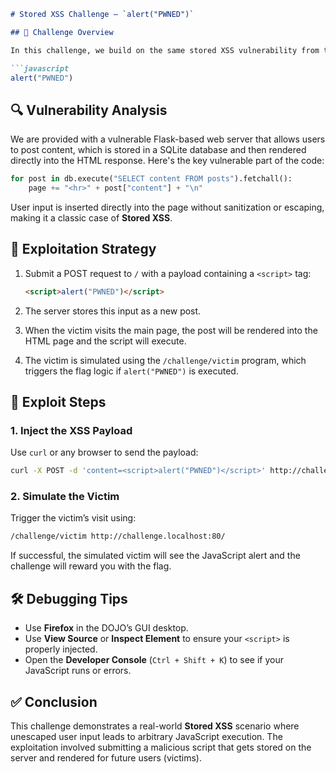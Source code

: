 ````markdown
# Stored XSS Challenge – `alert("PWNED")`

## 🧠 Challenge Overview

In this challenge, we build on the same stored XSS vulnerability from the previous level. This time, instead of injecting simple HTML (like `<input>` elements), we're required to inject and **execute JavaScript** code in the victim's browser. The goal is to make the victim's browser show a pop-up with the message:

```javascript
alert("PWNED")
````

## 🔍 Vulnerability Analysis

We are provided with a vulnerable Flask-based web server that allows users to post content, which is stored in a SQLite database and then rendered directly into the HTML response. Here's the key vulnerable part of the code:

```python
for post in db.execute("SELECT content FROM posts").fetchall(): 
    page += "<hr>" + post["content"] + "\n"
```

User input is inserted directly into the page without sanitization or escaping, making it a classic case of **Stored XSS**.

## 🎯 Exploitation Strategy

1. Submit a POST request to `/` with a payload containing a `<script>` tag:

   ```html
   <script>alert("PWNED")</script>
   ```

2. The server stores this input as a new post.

3. When the victim visits the main page, the post will be rendered into the HTML page and the script will execute.

4. The victim is simulated using the `/challenge/victim` program, which triggers the flag logic if `alert("PWNED")` is executed.

## 🚀 Exploit Steps

### 1. Inject the XSS Payload

Use `curl` or any browser to send the payload:

```bash
curl -X POST -d 'content=<script>alert("PWNED")</script>' http://challenge.localhost:80/
```

### 2. Simulate the Victim

Trigger the victim’s visit using:

```bash
/challenge/victim http://challenge.localhost:80/
```

If successful, the simulated victim will see the JavaScript alert and the challenge will reward you with the flag.

## 🛠️ Debugging Tips

* Use **Firefox** in the DOJO’s GUI desktop.
* Use **View Source** or **Inspect Element** to ensure your `<script>` is properly injected.
* Open the **Developer Console** (`Ctrl + Shift + K`) to see if your JavaScript runs or errors.

## ✅ Conclusion

This challenge demonstrates a real-world **Stored XSS** scenario where unescaped user input leads to arbitrary JavaScript execution. The exploitation involved submitting a malicious script that gets stored on the server and rendered for future users (victims).

```
